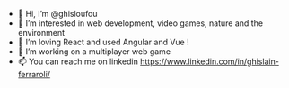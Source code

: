 - 👋 Hi, I’m @ghisloufou
- 👀 I’m interested in web development, video games, nature and the environment
- 🌱 I’m loving React and used Angular and Vue !
- 💞️ I’m working on a multiplayer web game
- 📫 You can reach me on linkedin https://www.linkedin.com/in/ghislain-ferraroli/

<!---
ghisloufou/ghisloufou is a ✨ special ✨ repository because its `README.md` (this file) appears on your GitHub profile.
You can click the Preview link to take a look at your changes.
--->

